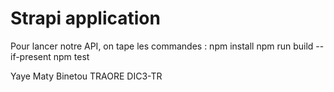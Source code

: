 # Strapi application

Pour lancer notre API, on tape les commandes :
npm install
npm run build --if-present
npm test


Yaye Maty Binetou TRAORE
DIC3-TR



